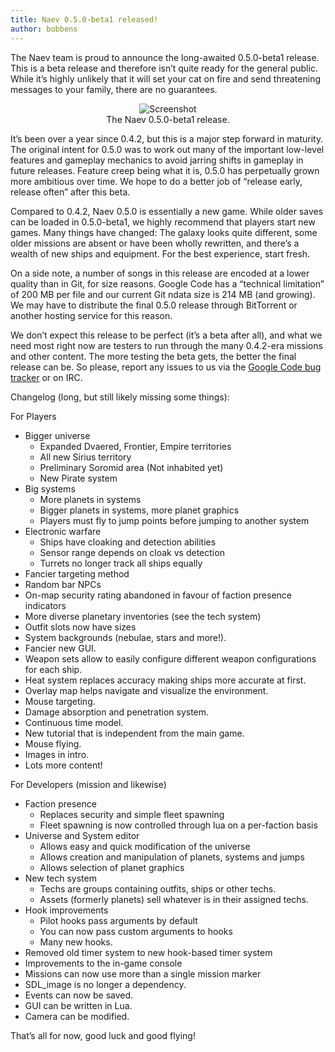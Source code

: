 ```yaml
---
title: Naev 0.5.0-beta1 released!
author: bobbens
---
```


The Naev team is proud to announce the long-awaited 0.5.0-beta1 release. This is a beta release and therefore isn’t quite ready for the general public. While it’s highly unlikely that it will set your cat on fire and send threatening messages to your family, there are no guarantees.

<figure style="text-align:center;">
 <div class="embed-responsive figure-img">
    <img class='img-fluid' alt='Screenshot' src="<%= @items['/imgs/blarg/2011/04/screenshot015-300x225.png'].path %>" />
 </div>
 <figcaption class="figure-caption">The Naev 0.5.0-beta1 release.</figcaption>
</figure>

It’s been over a year since 0.4.2, but this is a major step forward in maturity. The original intent for 0.5.0 was to work out many of the important low-level features and gameplay mechanics to avoid jarring shifts in gameplay in future releases. Feature creep being what it is, 0.5.0 has perpetually grown more ambitious over time. We hope to do a better job of “release early, release often” after this beta.

Compared to 0.4.2, Naev 0.5.0 is essentially a new game. While older saves can be loaded in 0.5.0-beta1, we highly recommend that players start new games. Many things have changed: The galaxy looks quite different, some older missions are absent or have been wholly rewritten, and there’s a wealth of new ships and equipment. For the best experience, start fresh.

On a side note, a number of songs in this release are encoded at a lower quality than in Git, for size reasons. Google Code has a “technical limitation” of 200 MB per file and our current Git ndata size is 214 MB (and growing). We may have to distribute the final 0.5.0 release through BitTorrent or another hosting service for this reason.

We don’t expect this release to be perfect (it’s a beta after all), and what we need most right now are testers to run through the many 0.4.2-era missions and other content. The more testing the beta gets, the better the final release can be. So please, report any issues to us via the [Google Code bug tracker](https://web.archive.org/web/20170210202130/http://code.google.com/p/naev/issues/list) or on IRC.

Changelog (long, but still likely missing some things):

For Players

* Bigger universe
  * Expanded Dvaered, Frontier, Empire territories
  * All new Sirius territory
  * Preliminary Soromid area (Not inhabited yet)
  * New Pirate system
* Big systems
  * More planets in systems
  * Bigger planets in systems, more planet graphics
  * Players must fly to jump points before jumping to another system
* Electronic warfare
  * Ships have cloaking and detection abilities
  * Sensor range depends on cloak vs detection
  * Turrets no longer track all ships equally
* Fancier targeting method
* Random bar NPCs
* On-map security rating abandoned in favour of faction presence indicators
* More diverse planetary inventories (see the tech system)
* Outfit slots now have sizes
* System backgrounds (nebulae, stars and more!).
* Fancier new GUI.
* Weapon sets allow to easily configure different weapon configurations for each ship.
* Heat system replaces accuracy making ships more accurate at first.
* Overlay map helps navigate and visualize the environment.
* Mouse targeting.
* Damage absorption and penetration system.
* Continuous time model.
* New tutorial that is independent from the main game.
* Mouse flying.
* Images in intro.
* Lots more content!

For Developers (mission and likewise)

* Faction presence
  * Replaces security and simple fleet spawning
  * Fleet spawning is now controlled through lua on a per-faction basis
* Universe and System editor
  * Allows easy and quick modification of the universe
  * Allows creation and manipulation of planets, systems and jumps
  * Allows selection of planet graphics
* New tech system
  * Techs are groups containing outfits, ships or other techs.
  * Assets (formerly planets) sell whatever is in their assigned techs.
* Hook improvements
  * Pilot hooks pass arguments by default
  * You can now pass custom arguments to hooks
  * Many new hooks.
* Removed old timer system to new hook-based timer system
* Improvements to the in-game console
* Missions can now use more than a single mission marker
* SDL_image is no longer a dependency.
* Events can now be saved.
* GUI can be written in Lua.
* Camera can be modified.

That’s all for now, good luck and good flying!
